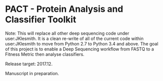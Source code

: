 # PACT - Protein Analysis and Classifier Toolkit

Note: This will replace all other deep sequencing code under user:JKlesmith. It is a clean re-write of all of the current code within user:JKlesmith to move from Python 2.7 to Python 3.4 and above. The goal of this project is to enable a Deep Sequencing workflow from FASTQ to a Fitness Metric then analyse classifiers.

Release target: 2017.12.

Manuscript in preparation.

